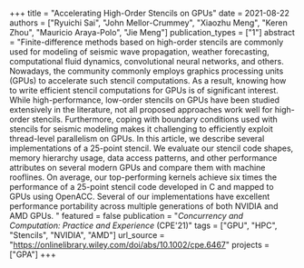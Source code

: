 +++
title = "Accelerating High-Order Stencils on GPUs"
date = 2021-08-22
authors = ["Ryuichi Sai", "John Mellor-Crummey", "Xiaozhu Meng", "Keren Zhou", "Mauricio Araya-Polo", "Jie Meng"]
publication_types = ["1"]
abstract = "Finite-difference methods based on high-order stencils are commonly used for modeling of seismic wave propagation, weather forecasting, computational fluid dynamics, convolutional neural networks, and others. Nowadays, the community commonly employs graphics processing units (GPUs) to accelerate such stencil computations. As a result, knowing how to write efficient stencil computations for GPUs is of significant interest. While high-performance, low-order stencils on GPUs have been studied extensively in the literature, not all proposed approaches work well for high-order stencils. Furthermore, coping with boundary conditions used with stencils for seismic modeling makes it challenging to efficiently exploit thread-level parallelism on GPUs. In this article, we describe several implementations of a 25-point stencil. We evaluate our stencil code shapes, memory hierarchy usage, data access patterns, and other performance attributes on several modern GPUs and compare them with machine rooflines. On average, our top-performing kernels achieve six times the performance of a 25-point stencil code developed in C and mapped to GPUs using OpenACC. Several of our implementations have excellent performance portability across multiple generations of both NVIDIA and AMD GPUs. "
featured = false
publication = "*Concurrency and Computation: Practice and Experience* (CPE'21)"
tags = ["GPU", "HPC", "Stencils", "NVIDIA", "AMD"]
url_source = "https://onlinelibrary.wiley.com/doi/abs/10.1002/cpe.6467"
projects = ["GPA"]
+++

